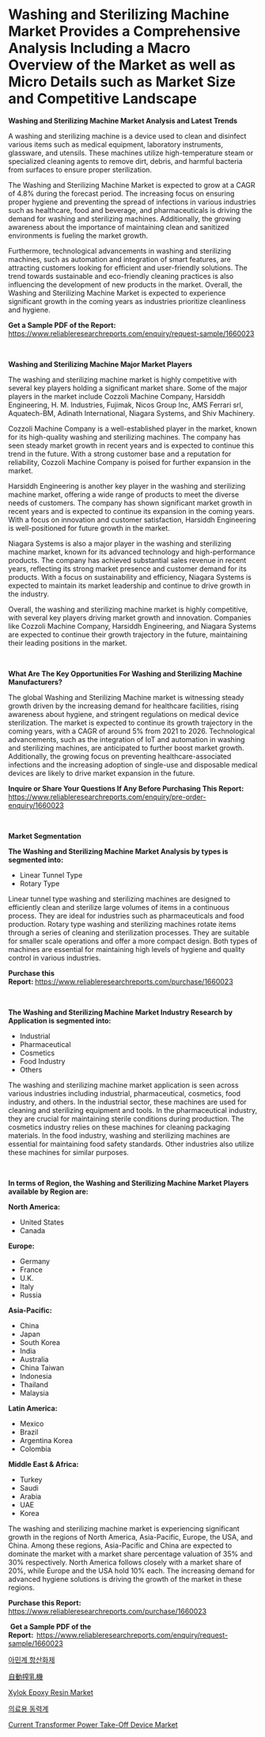 <p><h1>Washing and Sterilizing Machine Market Provides a Comprehensive Analysis Including a Macro Overview of the Market as well as Micro Details such as Market Size and Competitive Landscape</h1></p><p><strong>Washing and Sterilizing Machine Market Analysis and Latest Trends</strong></p>
<p><p>A washing and sterilizing machine is a device used to clean and disinfect various items such as medical equipment, laboratory instruments, glassware, and utensils. These machines utilize high-temperature steam or specialized cleaning agents to remove dirt, debris, and harmful bacteria from surfaces to ensure proper sterilization.</p><p>The Washing and Sterilizing Machine Market is expected to grow at a CAGR of 4.8% during the forecast period. The increasing focus on ensuring proper hygiene and preventing the spread of infections in various industries such as healthcare, food and beverage, and pharmaceuticals is driving the demand for washing and sterilizing machines. Additionally, the growing awareness about the importance of maintaining clean and sanitized environments is fueling the market growth.</p><p>Furthermore, technological advancements in washing and sterilizing machines, such as automation and integration of smart features, are attracting customers looking for efficient and user-friendly solutions. The trend towards sustainable and eco-friendly cleaning practices is also influencing the development of new products in the market. Overall, the Washing and Sterilizing Machine Market is expected to experience significant growth in the coming years as industries prioritize cleanliness and hygiene.</p></p>
<p><strong>Get a Sample PDF of the Report:&nbsp;</strong> <a href="https://www.reliableresearchreports.com/enquiry/request-sample/1660023">https://www.reliableresearchreports.com/enquiry/request-sample/1660023</a></p>
<p>&nbsp;</p>
<p><strong>Washing and Sterilizing Machine Major Market Players</strong></p>
<p><p>The washing and sterilizing machine market is highly competitive with several key players holding a significant market share. Some of the major players in the market include Cozzoli Machine Company, Harsiddh Engineering, H. M. Industries, Fujimak, Nicos Group Inc, AMS Ferrari srl, Aquatech-BM, Adinath International, Niagara Systems, and Shiv Machinery.</p><p>Cozzoli Machine Company is a well-established player in the market, known for its high-quality washing and sterilizing machines. The company has seen steady market growth in recent years and is expected to continue this trend in the future. With a strong customer base and a reputation for reliability, Cozzoli Machine Company is poised for further expansion in the market.</p><p>Harsiddh Engineering is another key player in the washing and sterilizing machine market, offering a wide range of products to meet the diverse needs of customers. The company has shown significant market growth in recent years and is expected to continue its expansion in the coming years. With a focus on innovation and customer satisfaction, Harsiddh Engineering is well-positioned for future growth in the market.</p><p>Niagara Systems is also a major player in the washing and sterilizing machine market, known for its advanced technology and high-performance products. The company has achieved substantial sales revenue in recent years, reflecting its strong market presence and customer demand for its products. With a focus on sustainability and efficiency, Niagara Systems is expected to maintain its market leadership and continue to drive growth in the industry.</p><p>Overall, the washing and sterilizing machine market is highly competitive, with several key players driving market growth and innovation. Companies like Cozzoli Machine Company, Harsiddh Engineering, and Niagara Systems are expected to continue their growth trajectory in the future, maintaining their leading positions in the market.</p></p>
<p>&nbsp;</p>
<p><strong>What Are The Key Opportunities For Washing and Sterilizing Machine Manufacturers?</strong></p>
<p><p>The global Washing and Sterilizing Machine market is witnessing steady growth driven by the increasing demand for healthcare facilities, rising awareness about hygiene, and stringent regulations on medical device sterilization. The market is expected to continue its growth trajectory in the coming years, with a CAGR of around 5% from 2021 to 2026. Technological advancements, such as the integration of IoT and automation in washing and sterilizing machines, are anticipated to further boost market growth. Additionally, the growing focus on preventing healthcare-associated infections and the increasing adoption of single-use and disposable medical devices are likely to drive market expansion in the future.</p></p>
<p><strong>Inquire or Share Your Questions If Any Before Purchasing This Report:</strong> <a href="https://www.reliableresearchreports.com/enquiry/pre-order-enquiry/1660023">https://www.reliableresearchreports.com/enquiry/pre-order-enquiry/1660023</a></p>
<p>&nbsp;</p>
<p><strong>Market Segmentation</strong></p>
<p><strong>The Washing and Sterilizing Machine Market Analysis by types is segmented into:</strong></p>
<p><ul><li>Linear Tunnel Type</li><li>Rotary Type</li></ul></p>
<p><p>Linear tunnel type washing and sterilizing machines are designed to efficiently clean and sterilize large volumes of items in a continuous process. They are ideal for industries such as pharmaceuticals and food production. Rotary type washing and sterilizing machines rotate items through a series of cleaning and sterilization processes. They are suitable for smaller scale operations and offer a more compact design. Both types of machines are essential for maintaining high levels of hygiene and quality control in various industries.</p></p>
<p><strong>Purchase this Report:&nbsp;</strong><a href="https://www.reliableresearchreports.com/purchase/1660023">https://www.reliableresearchreports.com/purchase/1660023</a></p>
<p>&nbsp;</p>
<p><strong>The Washing and Sterilizing Machine Market Industry Research by Application is segmented into:</strong></p>
<p><ul><li>Industrial</li><li>Pharmaceutical</li><li>Cosmetics</li><li>Food Industry</li><li>Others</li></ul></p>
<p><p>The washing and sterilizing machine market application is seen across various industries including industrial, pharmaceutical, cosmetics, food industry, and others. In the industrial sector, these machines are used for cleaning and sterilizing equipment and tools. In the pharmaceutical industry, they are crucial for maintaining sterile conditions during production. The cosmetics industry relies on these machines for cleaning packaging materials. In the food industry, washing and sterilizing machines are essential for maintaining food safety standards. Other industries also utilize these machines for similar purposes.</p></p>
<p>&nbsp;</p>
<p><strong>In terms of Region, the Washing and Sterilizing Machine Market Players available by Region are:</strong></p>
<p>
    <p> <strong> North America: </strong>
        <ul>
            <li>United States</li>
            <li>Canada</li>
        </ul>
        </p> 
    <p> <strong> Europe: </strong>
        <ul>
            <li>Germany</li>
            <li>France</li>
            <li>U.K.</li>
            <li>Italy</li>
            <li>Russia</li>
        </ul>
        </p> 
    <p> <strong> Asia-Pacific: </strong>
        <ul>
            <li>China</li>
            <li>Japan</li>
            <li>South Korea</li>
            <li>India</li>
            <li>Australia</li>
            <li>China Taiwan</li>
            <li>Indonesia</li>
            <li>Thailand</li>
            <li>Malaysia</li>
        </ul>
        </p> 
    <p> <strong> Latin America: </strong>
        <ul>
            <li>Mexico</li>
            <li>Brazil</li>
            <li>Argentina Korea</li>
            <li>Colombia</li>
        </ul>
        </p> 
    <p> <strong> Middle East & Africa: </strong>
        <ul>
            <li>Turkey</li>
            <li>Saudi</li>
            <li>Arabia</li>
            <li>UAE</li>
            <li>Korea</li>
        </ul>
    </p>
    </p>
<p><p>The washing and sterilizing machine market is experiencing significant growth in the regions of North America, Asia-Pacific, Europe, the USA, and China. Among these regions, Asia-Pacific and China are expected to dominate the market with a market share percentage valuation of 35% and 30% respectively. North America follows closely with a market share of 20%, while Europe and the USA hold 10% each. The increasing demand for advanced hygiene solutions is driving the growth of the market in these regions.</p></p>
<p><strong>Purchase this Report: </strong><a href="https://www.reliableresearchreports.com/purchase/1660023">https://www.reliableresearchreports.com/purchase/1660023</a></p>
<p>&nbsp;<strong>Get a Sample PDF of the Report:&nbsp;&nbsp;</strong><a href="https://www.reliableresearchreports.com/enquiry/request-sample/1660023">https://www.reliableresearchreports.com/enquiry/request-sample/1660023</a></p>
<p><strong></strong></p>
<p><p><a href="https://medium.com/@bentleemidoriestelle7o/%EC%95%84%EB%AF%B8%EB%8B%88%ED%81%AC-%ED%95%AD%EC%82%B0%ED%99%94%EC%A0%9C-%EC%8B%9C%EC%9E%A5-%EC%8B%9C%EC%9E%A5-%EC%A0%90%EC%9C%A0%EC%9C%A8-%EC%8B%9C%EC%9E%A5-%ED%8A%B8%EB%A0%8C%EB%93%9C-%EB%B0%8F-%EB%AF%B8%EB%9E%98-%EC%84%B1%EC%9E%A5-%ED%83%90%EC%83%89-8b21150935cb">아민계 항산화제</a></p><p><a href="https://medium.com/@caleyost2023/%E8%87%AA%E5%8B%95%E6%90%BE%E4%B9%B3%E6%A9%9F%E5%B8%82%E5%A0%B4-%E7%A8%AE%E9%A1%9E-%E7%94%A8%E9%80%94-%E5%9C%B0%E7%90%86%E3%81%AB%E3%82%88%E3%82%8B%E5%8C%85%E6%8B%AC%E7%9A%84%E3%81%AA%E8%A9%95%E4%BE%A1-b849b87d0c05">自動搾乳機</a></p><p><a href="https://github.com/bmorecock/Market-Research-Report-List-2/blob/main/xylok-epoxy-resin-market.md">Xylok Epoxy Resin Market</a></p><p><a href="https://medium.com/@bentleemidoriestelle7o/%EC%9D%98%ED%95%99-%EB%8B%A4%EC%9D%B4%EB%82%98%EB%AA%A8%EB%AF%B8%ED%84%B0-%EC%8B%9C%EC%9E%A5-%EC%A7%80%ED%91%9C-%ED%95%B4%EB%8F%85-%EC%8B%9C%EC%9E%A5-%EC%A0%90%EC%9C%A0%EC%9C%A8-%ED%8A%B8%EB%A0%8C%EB%93%9C-%EB%B0%8F-%EC%84%B1%EC%9E%A5-%ED%8C%A8%ED%84%B4-a089a96d6862">의료용 동력계</a></p><p><a href="https://github.com/jsmusil/Market-Research-Report-List-2/blob/main/current-transformer-power-take-off-device-market.md">Current Transformer Power Take-Off Device Market</a></p></p>
